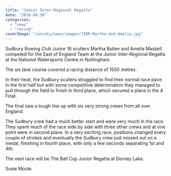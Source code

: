 ```yaml
---
title: "Junior Inter-Regional Regatta"
date: "2018-04-30"
categories: 
  - "news"
  - "racing"
coverImage: "/assets/news/images/JIRR-Martha-and-Amelia.jpg"
---
```


Sudbury Rowing Club Junior 16 scullers Martha Bullen and Amelia Maskell competed for the East of England Team at the Junior Inter-Regional Regatta at the National Watersports Centre in Nottingham.

The six lane course covered a racing distance of 1500 metres.

In their heat, the Sudbury scullers struggled to find their normal race pace in the first half but with some competitive determination they managed to pull through the field to finish in third place, which secured a place in the A Final.

The final saw a tough line up with six very strong crews from all over England.

The Sudbury crew had a much better start and were very much in the race. They spent much of the race side by side with three other crews and at one point were in second place. In a very exciting race, positions changed every couple of strokes and eventually the Sudbury crew just missed out on a medal, finishing in fourth place, with only a few seconds separating 1st and 4th.

The next race will be The Ball Cup Junior Regatta at Dorney Lake.

Susie Moule.
